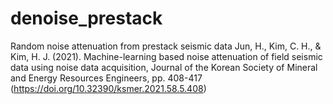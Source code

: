 # denoise_prestack
Random noise attenuation from prestack seismic data
Jun, H., Kim, C. H., & Kim, H. J. (2021). Machine-learning based noise attenuation of field seismic data using noise data acquisition, Journal of the Korean Society of Mineral and Energy Resources Engineers, pp. 408-417 (https://doi.org/10.32390/ksmer.2021.58.5.408)
